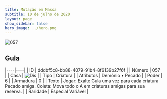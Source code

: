 ```yaml
---
title: Mutação em Massa
subtitle: 10 de julho de 2020
layout: page
show_sidebar: false
hero_image: ../hero.png
---
```


![057](https://cdn.keyforgegame.com/media/card_front/pt/479_057_F7VP9FHJ85WG_pt.png)

## Gula

|----|----|
| ID | dddbf5c8-bb88-4079-91b4-8f6139b27f6f |
| Número | 057 |
| Casa | ![Dis](https://archonarcana.com/images/thumb/e/e8/Dis.png/22px-Dis.png "Dis") |
| Tipo | Criatura |
| Atributos | Demônio • Pecado |
| Poder | 6 |
| Armadura | 0 |
| Texto | Jogar: Exalte Gula uma vez para cada criatura Pecado amiga.  Coleta: Mova todo o A em criaturas amigas para sua reserva. |
| Raridade | Especial Variável |
